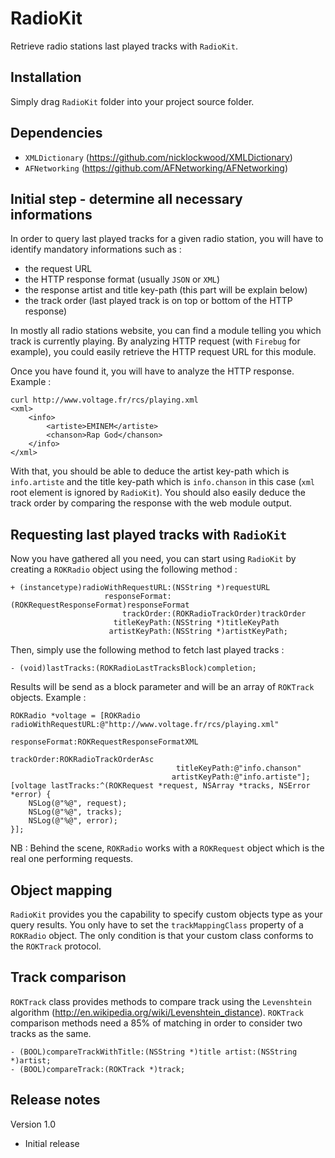 RadioKit
========

Retrieve radio stations last played tracks with `RadioKit`.

## Installation
Simply drag `RadioKit` folder into your project source folder.

## Dependencies
* `XMLDictionary` (https://github.com/nicklockwood/XMLDictionary)
* `AFNetworking` (https://github.com/AFNetworking/AFNetworking)

## Initial step - determine all necessary informations
In order to query last played tracks for a given radio station, you will have to identify mandatory informations such as :
* the request URL
* the HTTP response format (usually `JSON` or `XML`)
* the response artist and title key-path (this part will be explain below)
* the track order (last played track is on top or bottom of the HTTP response)

In mostly all radio stations website, you can find a module telling you which track is currently playing.
By analyzing HTTP request (with `Firebug` for example), you could easily retrieve the HTTP request URL for this module.

Once you have found it, you will have to analyze the HTTP response.
Example :
```
curl http://www.voltage.fr/rcs/playing.xml
<xml>
	<info>
		<artiste>EMINEM</artiste>
		<chanson>Rap God</chanson>
	</info>
</xml>

```
With that, you should be able to deduce the artist key-path which is `info.artiste` and the title key-path which is `info.chanson` in this case (`xml` root element is ignored by `RadioKit`).
You should also easily deduce the track order by comparing the response with the web module output.

## Requesting last played tracks with `RadioKit`
Now you have gathered all you need, you can start using `RadioKit` by creating a `ROKRadio` object using the following method :
```ios
+ (instancetype)radioWithRequestURL:(NSString *)requestURL
                     responseFormat:(ROKRequestResponseFormat)responseFormat
                         trackOrder:(ROKRadioTrackOrder)trackOrder
                       titleKeyPath:(NSString *)titleKeyPath
                      artistKeyPath:(NSString *)artistKeyPath;
```
Then, simply use the following method to fetch last played tracks :
```ios
- (void)lastTracks:(ROKRadioLastTracksBlock)completion;
```
Results will be send as a block parameter and will be an array of `ROKTrack` objects.
Example :
```ios
ROKRadio *voltage = [ROKRadio radioWithRequestURL:@"http://www.voltage.fr/rcs/playing.xml"
                                   responseFormat:ROKRequestResponseFormatXML
                                       trackOrder:ROKRadioTrackOrderAsc
                                     titleKeyPath:@"info.chanson"
                                    artistKeyPath:@"info.artiste"];
[voltage lastTracks:^(ROKRequest *request, NSArray *tracks, NSError *error) {
    NSLog(@"%@", request);
    NSLog(@"%@", tracks);
    NSLog(@"%@", error);
}];
```

NB : Behind the scene, `ROKRadio` works with a `ROKRequest` object which is the real one performing requests.

## Object mapping
`RadioKit` provides you the capability to specify custom objects type as your query results. You only have to set the `trackMappingClass` property of a `ROKRadio` object.
The only condition is that your custom class conforms to the `ROKTrack` protocol.

## Track comparison
`ROKTrack` class provides methods to compare track using the `Levenshtein` algorithm (http://en.wikipedia.org/wiki/Levenshtein_distance). `ROKTrack` comparison methods need a 85% of matching in order to consider two tracks as the same.
```ios
- (BOOL)compareTrackWithTitle:(NSString *)title artist:(NSString *)artist;
- (BOOL)compareTrack:(ROKTrack *)track;
```

## Release notes
Version 1.0
* Initial release
